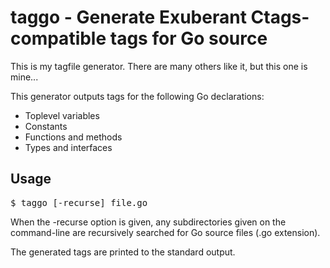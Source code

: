 taggo - Generate Exuberant Ctags-compatible tags for Go source
==============================================================

This is my tagfile generator.  There are many others like it, but this
one is mine...

This generator outputs tags for the following Go declarations:

* Toplevel variables
* Constants
* Functions and methods
* Types and interfaces

Usage
-----

<pre>
$ taggo [-recurse] file.go
</pre>

When the -recurse option is given, any subdirectories given on the
command-line are recursively searched for Go source files (.go
extension).

The generated tags are printed to the standard output.

